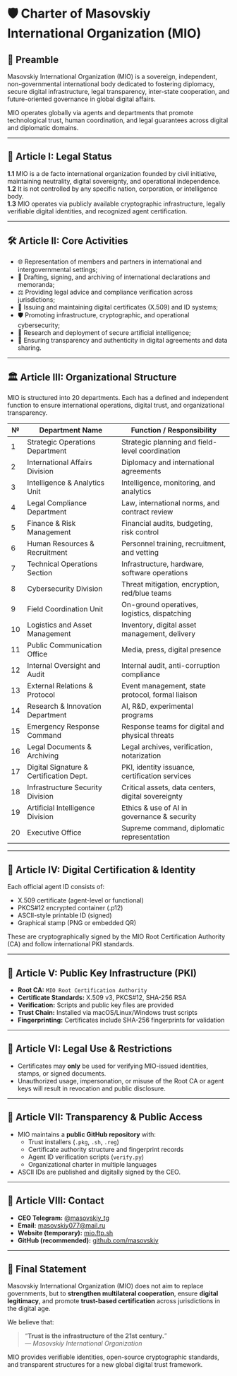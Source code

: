 # 🛡 Charter of Masovskiy International Organization (MIO)

## 🧭 Preamble
Masovskiy International Organization (MIO) is a sovereign, independent, non-governmental international body dedicated to fostering diplomacy, secure digital infrastructure, legal transparency, inter-state cooperation, and future-oriented governance in global digital affairs.

MIO operates globally via agents and departments that promote technological trust, human coordination, and legal guarantees across digital and diplomatic domains.

---

## 📌 Article I: Legal Status

**1.1** MIO is a de facto international organization founded by civil initiative, maintaining neutrality, digital sovereignty, and operational independence.  
**1.2** It is not controlled by any specific nation, corporation, or intelligence body.  
**1.3** MIO operates via publicly available cryptographic infrastructure, legally verifiable digital identities, and recognized agent certification.

---

## 🛠 Article II: Core Activities

- 🌐 Representation of members and partners in international and intergovernmental settings;
- 📜 Drafting, signing, and archiving of international declarations and memoranda;
- ⚖️ Providing legal advice and compliance verification across jurisdictions;
- 🔐 Issuing and maintaining digital certificates (X.509) and ID systems;
- 🛡️ Promoting infrastructure, cryptographic, and operational cybersecurity;
- 🧠 Research and deployment of secure artificial intelligence;
- 🤝 Ensuring transparency and authenticity in digital agreements and data sharing.

---

## 🏛 Article III: Organizational Structure

MIO is structured into 20 departments. Each has a defined and independent function to ensure international operations, digital trust, and organizational transparency.

| №  | Department Name                          | Function / Responsibility                          |
|----|------------------------------------------|----------------------------------------------------|
| 1  | Strategic Operations Department          | Strategic planning and field-level coordination    |
| 2  | International Affairs Division           | Diplomacy and international agreements             |
| 3  | Intelligence & Analytics Unit            | Intelligence, monitoring, and analytics            |
| 4  | Legal Compliance Department              | Law, international norms, and contract review      |
| 5  | Finance & Risk Management                | Financial audits, budgeting, risk control          |
| 6  | Human Resources & Recruitment            | Personnel training, recruitment, and vetting       |
| 7  | Technical Operations Section             | Infrastructure, hardware, software operations      |
| 8  | Cybersecurity Division                   | Threat mitigation, encryption, red/blue teams      |
| 9  | Field Coordination Unit                  | On-ground operatives, logistics, dispatching       |
| 10 | Logistics and Asset Management           | Inventory, digital asset management, delivery      |
| 11 | Public Communication Office              | Media, press, digital presence                     |
| 12 | Internal Oversight and Audit             | Internal audit, anti-corruption compliance         |
| 13 | External Relations & Protocol            | Event management, state protocol, formal liaison   |
| 14 | Research & Innovation Department         | AI, R&D, experimental programs                     |
| 15 | Emergency Response Command               | Response teams for digital and physical threats    |
| 16 | Legal Documents & Archiving              | Legal archives, verification, notarization         |
| 17 | Digital Signature & Certification Dept.  | PKI, identity issuance, certification services     |
| 18 | Infrastructure Security Division         | Critical assets, data centers, digital sovereignty |
| 19 | Artificial Intelligence Division         | Ethics & use of AI in governance & security        |
| 20 | Executive Office                         | Supreme command, diplomatic representation         |

---

## 🔏 Article IV: Digital Certification & Identity

Each official agent ID consists of:

- X.509 certificate (agent-level or functional)
- PKCS#12 encrypted container (.p12)
- ASCII-style printable ID (signed)
- Graphical stamp (PNG or embedded QR)

These are cryptographically signed by the MIO Root Certification Authority (CA) and follow international PKI standards.

---

## 🔐 Article V: Public Key Infrastructure (PKI)

- **Root CA:** `MIO Root Certification Authority`
- **Certificate Standards:** X.509 v3, PKCS#12, SHA-256 RSA
- **Verification:** Scripts and public key files are provided
- **Trust Chain:** Installed via macOS/Linux/Windows trust scripts
- **Fingerprinting:** Certificates include SHA-256 fingerprints for validation

---

## 📜 Article VI: Legal Use & Restrictions

- Certificates may **only** be used for verifying MIO-issued identities, stamps, or signed documents.
- Unauthorized usage, impersonation, or misuse of the Root CA or agent keys will result in revocation and public disclosure.

---

## 🔎 Article VII: Transparency & Public Access

- MIO maintains a **public GitHub repository** with:
  - Trust installers (`.pkg`, `.sh`, `.reg`)
  - Certificate authority structure and fingerprint records
  - Agent ID verification scripts (`verify.py`)
  - Organizational charter in multiple languages
- ASCII IDs are published and digitally signed by the CEO.

---

## 🤝 Article VIII: Contact

- **CEO Telegram:** [@masovskiy_tg](https://t.me/masovskiy_tg)  
- **Email:** [masovskiy077@mail.ru](mailto:masovskiy077@mail.ru)  
- **Website (temporary):** [mio.ftp.sh](http://mio.ftp.sh)  
- **GitHub (recommended):** [github.com/masovskiy](https://github.com/masovskiy)

---

## 🧾 Final Statement

Masovskiy International Organization (MIO) does not aim to replace governments, but to **strengthen multilateral cooperation**, ensure **digital legitimacy**, and promote **trust-based certification** across jurisdictions in the digital age.

We believe that:

> “**Trust is the infrastructure of the 21st century.**”  
> — *Masovskiy International Organization*

MIO provides verifiable identities, open-source cryptographic standards, and transparent structures for a new global digital trust framework.
